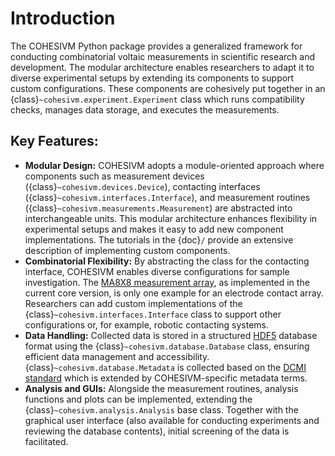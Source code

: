 # Introduction

The COHESIVM Python package provides a generalized framework for conducting combinatorial voltaic measurements in
scientific research and development. The modular architecture enables researchers to adapt it to diverse experimental 
setups by extending its components to support custom configurations. These components are cohesively put together in an
{class}`~cohesivm.experiment.Experiment` class which runs compatibility checks, manages data storage, and 
executes the measurements.

## Key Features:

- **Modular Design:** COHESIVM adopts a module-oriented approach where components such as measurement devices
  ({class}`~cohesivm.devices.Device`), contacting interfaces ({class}`~cohesivm.interfaces.Interface`), and measurement
  routines ({class}`~cohesivm.measurements.Measurement`) are abstracted into interchangeable units. This modular
  architecture enhances flexibility in experimental setups and makes it easy to add new component implementations.
  The tutorials in the {doc}`/` provide an extensive description of implementing custom components.
- **Combinatorial Flexibility:** By abstracting the class for the contacting interface, COHESIVM enables diverse
  configurations for sample investigation. The [MA8X8 measurement array](https://github.com/mxwalbert/cohesivm/tree/main/hardware/ma8x8), as implemented in the current core 
  version, is only one example for an electrode contact array. Researchers can add custom implementations of the 
  {class}`~cohesivm.interfaces.Interface` class to support other configurations or, for example, robotic contacting 
  systems.
- **Data Handling:** Collected data is stored in a structured [HDF5](https://www.hdfgroup.org/solutions/hdf5/) database
  format using the {class}`~cohesivm.database.Database` class, ensuring efficient data management and accessibility.
  {class}`~cohesivm.database.Metadata` is collected based on the [DCMI standard](http://purl.org/dc/terms/) which is
  extended by COHESIVM-specific metadata terms.
- **Analysis and GUIs:** Alongside the measurement routines, analysis functions and plots can be implemented, extending
  the {class}`~cohesivm.analysis.Analysis` base class. Together with the graphical user interface (also available for
  conducting experiments and reviewing the database contents), initial screening of the data is facilitated.
 